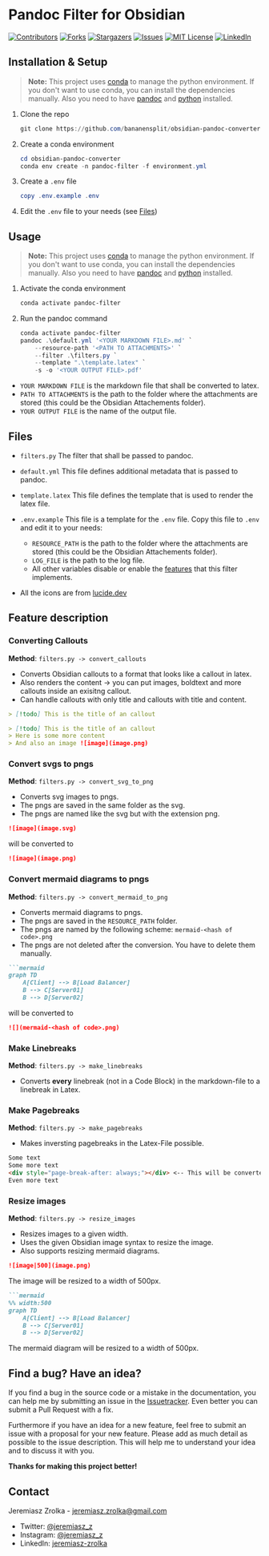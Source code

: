 # Pandoc Filter for Obsidian

[![Contributors][contributors-shield]][contributors-url]
[![Forks][forks-shield]][forks-url]
[![Stargazers][stars-shield]][stars-url]
[![Issues][issues-shield]][issues-url]
[![MIT License][license-shield]][license-url]
[![LinkedIn][linkedin-shield]][linkedin-url]


## Installation & Setup

> **Note:** This project uses [conda](https://docs.conda.io/en/latest/) to manage the python environment. If you don't want to use conda, you can install the dependencies manually.
> Also you need to have [pandoc](https://pandoc.org/) and [python](https://python.org) installed.

1. Clone the repo
    ```powershell
    git clone https://github.com/bananensplit/obsidian-pandoc-converter.git
    ```
2. Create a conda environment
    ```powershell
    cd obsidian-pandoc-converter
    conda env create -n pandoc-filter -f environment.yml
    ```
3. Create a `.env` file
    ```powershell
    copy .env.example .env
    ```
4. Edit the `.env` file to your needs (see [Files](#files))


## Usage

> **Note:** This project uses [conda](https://docs.conda.io/en/latest/) to manage the python environment. If you don't want to use conda, you can install the dependencies manually.
> Also you need to have [pandoc](https://pandoc.org/) and [python](https://python.org) installed.

1. Activate the conda environment
    ```powershell
    conda activate pandoc-filter
    ```
2. Run the pandoc command
    ```powershell
    conda activate pandoc-filter
    pandoc .\default.yml '<YOUR MARKDOWN FILE>.md' `
        --resource-path '<PATH TO ATTACHMENTS>' `
        --filter .\filters.py `
        --template ".\template.latex" `
        -s -o '<YOUR OUTPUT FILE>.pdf'
    ```

* `YOUR MARKDOWN FILE` is the markdown file that shall be converted to latex.
* `PATH TO ATTACHMENTS` is the path to the folder where the attachments are stored (this could be the Obsidian Attachements folder).
* `YOUR OUTPUT FILE` is the name of the output file.


## Files
* `filters.py`
    The filter that shall be passed to pandoc.
* `default.yml`
    This file defines additional metadata that is passed to pandoc.
* `template.latex`
    This file defines the template that is used to render the latex file.
* `.env.example`
    This file is a template for the `.env` file. Copy this file to `.env` and edit it to your needs:
    * `RESOURCE_PATH` is the path to the folder where the attachments are stored (this could be the Obsidian Attachements folder).
    * `LOG_FILE` is the path to the log file.
    * All other variables disable or enable the [features](#feature-description) that this filter implements.

* All the icons are from [lucide.dev](https://lucide.dev/)


## Feature description
### Converting Callouts
**Method**: `filters.py -> convert_callouts`
* Converts Obsidian callouts to a format that looks like a callout in latex.
* Also renders the content -> you can put images, boldtext and more callouts inside an exisitng callout.
* Can handle callouts with only title and callouts with title and content.

```markdown
> [!todo] This is the title of an callout
```

```markdown
> [!todo] This is the title of an callout
> Here is some more content
> And also an image ![image](image.png)
```

### Convert svgs to pngs
**Method**: `filters.py -> convert_svg_to_png`
* Converts svg images to pngs.
* The pngs are saved in the same folder as the svg.
* The pngs are named like the svg but with the extension png.

```markdown
![image](image.svg)
```
will be converted to
```markdown
![image](image.png)
```

### Convert mermaid diagrams to pngs
**Method**: `filters.py -> convert_mermaid_to_png`
* Converts mermaid diagrams to pngs.
* The pngs are saved in the `RESOURCE_PATH` folder.
* The pngs are named by the following scheme: `mermaid-<hash of code>.png`
* The pngs are not deleted after the conversion. You have to delete them manually.

```markdown
```mermaid
graph TD
    A[Client] --> B[Load Balancer]
    B --> C[Server01]
    B --> D[Server02]
```
will be converted to
```markdown
![](mermaid-<hash of code>.png)
```

### Make Linebreaks
**Method**: `filters.py -> make_linebreaks`
* Converts **every** linebreak (not in a Code Block) in the markdown-file to a linebreak in Latex.

### Make Pagebreaks
**Method**: `filters.py -> make_pagebreaks`
* Makes inversting pagebreaks in the Latex-File possible.

```markdown
Some text
Some more text
<div style="page-break-after: always;"></div> <-- This will be converted to a pagebreak
Even more text
```

### Resize images
**Method**: `filters.py -> resize_images`
* Resizes images to a given width.
* Uses the given Obsidian image syntax to resize the image.
* Also supports resizing mermaid diagrams.

```markdown
![image|500](image.png)
```
The image will be resized to a width of 500px.

```markdown
```mermaid
%% width:500
graph TD
    A[Client] --> B[Load Balancer]
    B --> C[Server01]
    B --> D[Server02]
```
The mermaid diagram will be resized to a width of 500px.


## Find a bug? Have an idea?

If you find a bug in the source code or a mistake in the documentation, you can help me by submitting an issue in the [Issuetracker][issues-url]. Even better you can submit a Pull Request with a fix.

Furthermore if you have an idea for a new feature, feel free to submit an issue with a proposal for your new feature. Please add as much detail as possible to the issue description. This will help me to understand your idea and to discuss it with you.

**Thanks for making this project better!**

## Contact

Jeremiasz Zrolka - jeremiasz.zrolka@gmail.com

-   Twitter: [@jeremiasz_z][twitter-url]
-   Instagram: [@jeremiasz_z][instagram-url]
-   LinkedIn: [jeremiasz-zrolka][linkedin-url]

<!-- MARKDOWN LINKS & IMAGES -->

[repo]: https://github.com/bananensplit/obsidian-pandoc-converter
[contributors-shield]: https://img.shields.io/github/contributors/bananensplit/obsidian-pandoc-converter.svg
[contributors-url]: https://github.com/bananensplit/obsidian-pandoc-converter/graphs/contributors
[forks-shield]: https://img.shields.io/github/forks/bananensplit/obsidian-pandoc-converter.svg
[forks-url]: https://github.com/bananensplit/obsidian-pandoc-converter/network/members
[stars-shield]: https://img.shields.io/github/stars/bananensplit/obsidian-pandoc-converter.svg
[stars-url]: https://github.com/bananensplit/obsidian-pandoc-converter/stargazers
[issues-shield]: https://img.shields.io/github/issues/bananensplit/obsidian-pandoc-converter.svg
[issues-url]: https://github.com/bananensplit/obsidian-pandoc-converter/issues
[license-shield]: https://img.shields.io/github/license/bananensplit/obsidian-pandoc-converter.svg
[license-url]: https://github.com/bananensplit/obsidian-pandoc-converter/blob/master/LICENSE.md
[linkedin-shield]: https://img.shields.io/badge/-LinkedIn-black.svg?logo=linkedin&colorB=555
[linkedin-url]: https://www.linkedin.com/in/jeremiasz-zrolka-78431021b
[twitter-url]: https://twitter.com/jeremiasz_z
[instagram-url]: https://instagram.com/jeremiasz_z
[docker-install-url]: https://docs.docker.com/get-docker/
[python-url]: https://www.python.org/downloads/release/python-3100/
[virtualenv-url]: https://virtualenv.pypa.io/en/latest/installation.html
[openai-url]: https://openai.com/
[chatgpt-url]: https://openai.com/blog/chatgpt
[bing-chat-url]: https://www.bing.com/new
[whisper-url]: https://openai.com/research/whisper
[whisper-github-url]: https://github.com/openai/whisper
[whisper-github-models-url]: https://github.com/openai/whisper#available-models-and-languages
